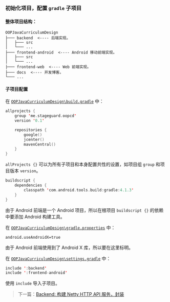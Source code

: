 ### 初始化项目，配置 `gradle` 子项目

#### 整体项目结构：

```
OOPJavaCurriculumDesign
├─── backend  <---- 后端实现。
│   ├─── src
│   └─── ...
├─── frontend-android  <---- Android 移动前端实现。
│   ├─── src
│   └─── ...
├─── frontend-web  <---- Web 前端实现。
├─── docs  <---- 开发博客。
└─── ...
```

#### 子项目配置

在 [`OOPJavaCurriculumDesign\build.gradle`](../../build.gradle) 中：

```kotlin
allprojects {
    group 'me.stageguard.oopcd'
    version '0.1'

    repositories {
        google()
        jcenter()
        mavenCentral()
    }
}
```

`allProjects {}` 可以为所有子项目和本身配置共性的设置，如项目组 `group` 和项目版本 `version`。

```kotlin
buildscript {
    dependencies {
        classpath 'com.android.tools.build:gradle:4.1.3'
    }
}
```

由于 Android 前端是一个 Android 项目，所以在根项目 `buildscript {}` 的依赖中要添加 Android 构建工具。

在 [`OOPJavaCurriculumDesign\gradle.properties`](../../gradle.properties) 中：

```properties
android.useAndroidX=true
```

由于 Android 前端使用到了 Android X 库，所以要在这里标明。

在 [`OOPJavaCurriculumDesign\settings.gradle`](../../settings.gradle) 中：

```kotlin
include ':backend'
include ':frontend-android'
```

使用 `include` 导入子项目。

> 下一篇：[Backend: 构建 Netty HTTP API 服务，封装](02-build-netty-http-api.md)
